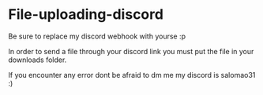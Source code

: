 # File-uploading-discord

Be sure to replace my discord webhook with yourse :p

In order to send a file through your discord link you must put the file in your downloads folder.

If you encounter any error dont be afraid to dm me my discord is salomao31 :)
